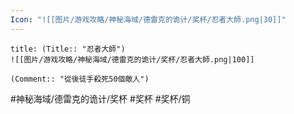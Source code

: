 ```yaml
---
Icon: "![[图片/游戏攻略/神秘海域/德雷克的诡计/奖杯/忍者大師.png|30]]"
---
```

```ad-common-bronze-trophy
title: (Title:: "忍者大師")
![[图片/游戏攻略/神秘海域/德雷克的诡计/奖杯/忍者大師.png|100]]

(Comment:: "從後徒手殺死50個敵人")
```

#神秘海域/德雷克的诡计/奖杯 #奖杯 #奖杯/铜
